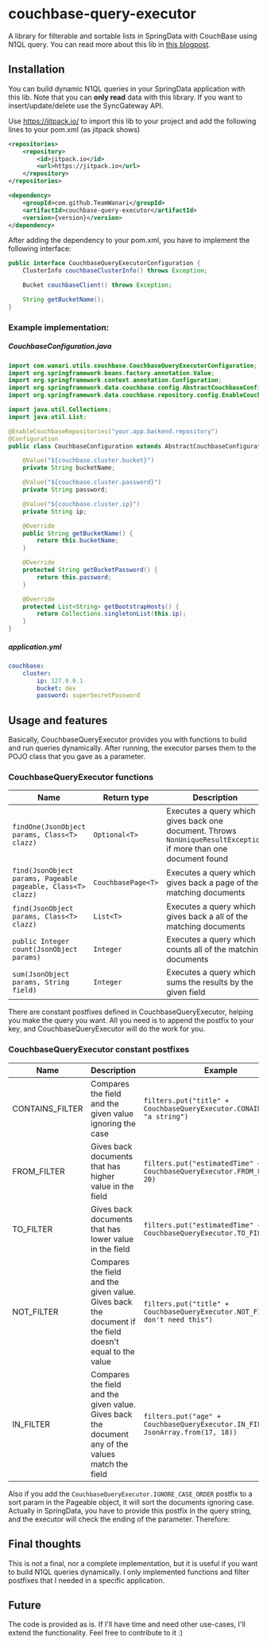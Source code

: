 # couchbase-query-executor

A library for filterable and sortable lists in SpringData with CouchBase using N1QL query. You can read more about this lib in [this blogpost](http://leaks.wanari.com/2016/10/24/couchbase-can-make-filterable-list-springdata/?utm_source=github&utm_medium=20161024&utm_campaign=suxy).

## Installation

You can build dynamic N1QL queries in your SpringData application with this lib. Note that you can **only read** data with this library. If you want to insert/update/delete use the SyncGateway API.

Use https://jitpack.io/ to import this lib to your project and add the following lines to your pom.xml (as jitpack shows)

```xml
<repositories>
	<repository>
	    <id>jitpack.io</id>
	    <url>https://jitpack.io</url>
	</repository>
</repositories>
```
```xml
<dependency>
    <groupId>com.github.TeamWanari</groupId>
    <artifactId>couchbase-query-executor</artifactId>
    <version>{version}</version>
</dependency>
```
After adding the dependency to your pom.xml, you have to implement the following interface:
```java
public interface CouchbaseQueryExecutorConfiguration {
    ClusterInfo couchbaseClusterInfo() throws Exception;

    Bucket couchbaseClient() throws Exception;

    String getBucketName();
}
```

### Example implementation:
##### CouchbaseConfiguration.java
```java
import com.wanari.utils.couchbase.CouchbaseQueryExecutorConfiguration;
import org.springframework.beans.factory.annotation.Value;
import org.springframework.context.annotation.Configuration;
import org.springframework.data.couchbase.config.AbstractCouchbaseConfiguration;
import org.springframework.data.couchbase.repository.config.EnableCouchbaseRepositories;

import java.util.Collections;
import java.util.List;

@EnableCouchbaseRepositories("your.app.backend.repository")
@Configuration
public class CouchbaseConfiguration extends AbstractCouchbaseConfiguration implements CouchbaseQueryExecutorConfiguration {

    @Value("${couchbase.cluster.bucket}")
    private String bucketName;

    @Value("${couchbase.cluster.password}")
    private String password;

    @Value("${couchbase.cluster.ip}")
    private String ip;

    @Override
    public String getBucketName() {
        return this.bucketName;
    }

    @Override
    protected String getBucketPassword() {
        return this.password;
    }

    @Override
    protected List<String> getBootstrapHosts() {
        return Collections.singletonList(this.ip);
    }
}
```
##### application.yml
```yaml
couchbase:
    cluster:
        ip: 127.0.0.1
        bucket: dev
        password: superSecretPassword
```
## Usage and features
Basically, CouchbaseQueryExecutor provides you with functions to build and run queries dynamically. After running, the executor parses them to the POJO class that you gave as a parameter.

### CouchbaseQueryExecutor functions
|**Name**|**Return type**|**Description**|
|---|---|---|
|`findOne(JsonObject params, Class<T> clazz)`|`Optional<T>`|Executes a query which gives back one document. Throws `NonUniqueResultException` if more than one document found|
|`find(JsonObject params, Pageable pageable, Class<T> clazz)`|`CouchbasePage<T>`|Executes a query which gives back a page of the matching documents|
|`find(JsonObject params, Class<T> clazz)`|`List<T>`|Executes a query which gives back a all of the matching documents|
|`public Integer count(JsonObject params)`|`Integer`|Executes a query which counts all of the matching documents|
|`sum(JsonObject params, String field)`|`Integer`|Executes a query which sums the results by the given field|

There are constant postfixes defined in CouchbaseQueryExecutor, helping you make the query you want. All you need is to append the postfix to your key, and CouchbaseQueryExecutor will do the work for you.

### CouchbaseQueryExecutor constant postfixes
|**Name**|**Description**|**Example**|
|---|---|---|
|CONTAINS_FILTER|Compares the field and the given value ignoring the case|`filters.put("title" + CouchbaseQueryExecutor.CONAINS_FILTER, "a string")`|
|FROM_FILTER|Gives back documents that has higher value in the field|`filters.put("estimatedTime" + CouchbaseQueryExecutor.FROM_FILTER, 20)`|
|TO_FILTER|Gives back documents that has lower value in the field|`filters.put("estimatedTime" + CouchbaseQueryExecutor.TO_FILTER, 20)`|
|NOT_FILTER|Compares the field and the given value. Gives back the document if the field doesn't equal to the value|`filters.put("title" + CouchbaseQueryExecutor.NOT_FILTER, "i don't need this")`|
|IN_FILTER|Compares the field and the given value. Gives back the document any of the values match the field|`filters.put("age" + CouchbaseQueryExecutor.IN_FILTER, JsonArray.from(17, 18))`|

Also if you add the `CouchbaseQueryExecutor.IGNORE_CASE_ORDER` postfix to a sort param in the Pageable object, it will sort the documents ignoring case. Actually in SpringData, you have to provide this postfix in the query string, and the executor will check the ending of the parameter. Therefore:

## Final thoughts

This is not a final, nor a complete implementation, but it is useful if you want to build N1QL queries dynamically. I only implemented functions and filter postfixes that I needed in a specific application.

## Future

The code is provided as is. If I'll have time and need other use-cases, I'll extend the functionality. Feel free to contribute to it :)
